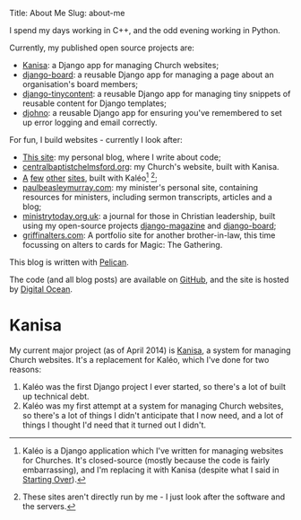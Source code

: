 Title: About Me
Slug: about-me

I spend my days working in C++, and the odd evening working in Python.

Currently, my published open source projects are:

* [Kanisa][kanisa]: a Django app for managing Church websites;
* [django-board][django-board]: a reusable Django app for managing a
  page about an organisation's board members;
* [django-tinycontent][django-tinycontent]: a reusable Django app for
  managing tiny snippets of reusable content for Django templates;
* [djohno][djohno]: a reusable Django app for ensuring you've
  remembered to set up error logging and email correctly.


For fun, I build websites - currently I look after:

 * [This site][dominicrodger]: my personal blog, where I write about code;
 * [centralbaptistchelmsford.org][cbc]: my Church's website, built with
   Kanisa.
 * [A][connected]
   [few][trinity]
   [other][moorside]
   [sites][hadath], built with Kal&#233;o[^1] [^2];
 * [paulbeasleymurray.com][pbm]: my minister's personal site, containing
   resources for ministers, including sermon transcripts, articles and a blog;
 * [ministrytoday.org.uk][mt]: a journal for those in Christian leadership,
   built using my open-source projects [django-magazine][django-magazine] and
   [django-board][django-board];
 * [griffinalters.com][ga]: A portfolio site for another brother-in-law, this
   time focussing on alters to cards for Magic: The Gathering.

This blog is written with [Pelican][pelican].

The code (and all blog posts) are available on [GitHub][github-repo],
and the site is hosted by [Digital Ocean][digital-ocean].

# Kanisa

My current major project (as of April 2014) is [Kanisa][kanisa], a system for
managing Church websites. It's a replacement for Kal&#233;o, which
I've done for two reasons:

1. Kal&#233;o was the first Django project I ever started, so there's
   a lot of built up technical debt.
2. Kal&#233;o was my first attempt at a system for managing Church
   websites, so there's a lot of things I didn't anticipate that I
   now need, and a lot of things I thought I'd need that it turned
   out I didn't.

[^1]: Kal&#233;o is a Django application which I've written for
      managing websites for Churches. It's closed-source (mostly
      because the code is fairly embarrassing), and I'm replacing it
      with Kanisa (despite what I said in
      [Starting Over](http://www.dominicrodger.com/starting-over.html)).
[^2]: These sites aren't directly run by me - I just look after the
      software and the servers.

[dominicrodger]: https://dominicrodger.com "My personal blog"
[cbc]: https://www.centralbaptistchelmsford.org "My Church - Central Baptist in the great city of Chelmsford"
[connected]: http://connectedministries.org.uk "A network of Churches in Bradford"
[trinity]: http://trinitychurchbradford.org.uk "Trinity Church, based in Bradford"
[moorside]: http://moorsidechurch.org.uk "Moorside Church, based in Bradford"
[hadath]: http://hadathbaptistchurch.org "Hadath Baptist Church, based in Lebanon"
[pbm]: https://www.paulbeasleymurray.com "My minister's site"
[mt]: https://www.ministrytoday.org.uk "A journal for those in Christian leadership, chaired by my minister"
[django-magazine]: https://github.com/dominicrodger/django-magazine "A system for managing magazines"
[django-board]: https://github.com/dominicrodger/django-board "A system for managing profile pages for boards of organisations"
[django-tinycontent]: https://github.com/dominicrodger/django-tinycontent "A system for managing tiny snippets of reusable content"
[djohno]: https://github.com/dominicrodger/djohno "A system for ensuring you've set up error handling and email correctly for Django sites"
[ga]: https://www.griffinalters.com "My brother-in-law's site - a portfolio of alters for Magic: The Gathering"
[pelican]: https://pelican.readthedocs.org/en/latest/ "Find out about Pelican"
[digital-ocean]: https://www.digitalocean.com/?refcode=9ecca08ed68a "Get hosting from Digital Ocean (and use my referral code)"
[github-repo]: https://github.com/dominicrodger/dominicrodger.com "Use the source, Luke!"
[kanisa]: https://github.com/dominicrodger/kanisa "View Kanisa on GitHub"
